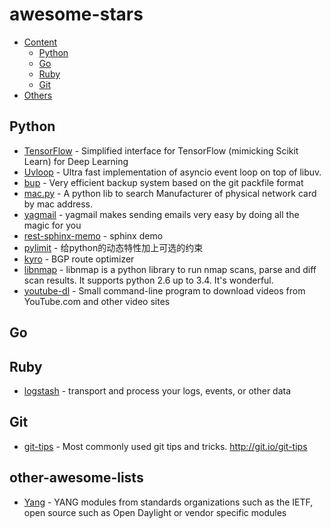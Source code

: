 awesome-stars
=============

- [Content](#awesome-stars)
    - [Python](#python)
    - [Go](#go)
    - [Ruby](#ruby)
    - [Git](#git)
- [Others](#other-awesome-lists)

## Python

* [TensorFlow](https://github.com/tensorflow/skflow) - Simplified interface for TensorFlow (mimicking Scikit Learn) for Deep Learning
* [Uvloop](https://github.com/MagicStack/uvloop) - Ultra fast implementation of asyncio event loop on top of libuv.
* [bup](https://github.com/bup/bup) - Very efficient backup system based on the git packfile format
* [mac.py](https://github.com/hustcc/mac.py) - A python lib to search Manufacturer of physical network card by mac address.
* [yagmail](https://github.com/kootenpv/yagmail) - yagmail makes sending emails very easy by doing all the magic for you
* [rest-sphinx-memo](https://github.com/marczz/rest-sphinx-memo) - sphinx demo
* [pylimit](https://github.com/MashiMaroLjc/pylimit) - 给python的动态特性加上可选的约束
* [kyro](https://github.com/kvogt/kyro) - BGP route optimizer
* [libnmap](https://github.com/savon-noir/python-libnmap) - libnmap is a python library to run nmap scans, parse and diff scan results. It supports python 2.6 up to 3.4. It's wonderful.
* [youtube-dl](https://github.com/rg3/youtube-dl) - Small command-line program to download videos from YouTube.com and other video sites

## Go

## Ruby

* [logstash](https://github.com/elastic/logstash) -  transport and process your logs, events, or other data

## Git

* [git-tips](https://github.com/git-tips/tips) - Most commonly used git tips and tricks. http://git.io/git-tips

## other-awesome-lists

* [Yang](https://github.com/YangModels/yang) - YANG modules from standards organizations such as the IETF, open source such as Open Daylight or vendor specific modules
